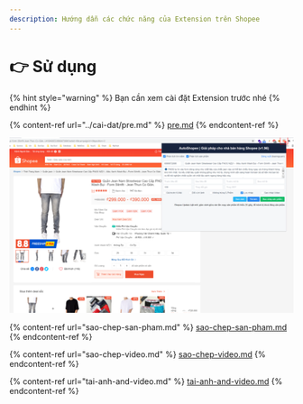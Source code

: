```yaml
---
description: Hướng dẫn các chức năng của Extension trên Shopee
---
```


# 👉 Sử dụng

{% hint style="warning" %}
Bạn cần xem cài đặt Extension trước nhé
{% endhint %}

{% content-ref url="../cai-dat/pre.md" %}
[pre.md](../cai-dat/pre.md)
{% endcontent-ref %}

![Vào Trang sản phẩm Shopee => Mở Extension => ở gốc phải trình duyệt](<../../.gitbook/assets/image (47).png>)

{% content-ref url="sao-chep-san-pham.md" %}
[sao-chep-san-pham.md](sao-chep-san-pham.md)
{% endcontent-ref %}

{% content-ref url="sao-chep-video.md" %}
[sao-chep-video.md](sao-chep-video.md)
{% endcontent-ref %}

{% content-ref url="tai-anh-and-video.md" %}
[tai-anh-and-video.md](tai-anh-and-video.md)
{% endcontent-ref %}
